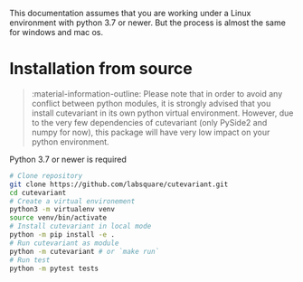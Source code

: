 This documentation assumes that you are working under a Linux environment with python 3.7 or newer. But the process is almost the same for windows and mac os.

# Installation from source 

> :material-information-outline: Please note that in order to avoid any conflict between python modules, it is strongly advised that you install cutevariant in its own python virtual environment. However, due to the very few dependencies of cutevariant (only PySide2 and numpy for now), this package will have very low impact on your python environment.

Python 3.7 or newer is required

```bash
# Clone repository
git clone https://github.com/labsquare/cutevariant.git
cd cutevariant
# Create a virtual environement
python3 -m virtualenv venv 
source venv/bin/activate
# Install cutevariant in local mode
python -m pip install -e .
# Run cutevariant as module 
python -m cutevariant # or `make run`
# Run test 
python -m pytest tests
```